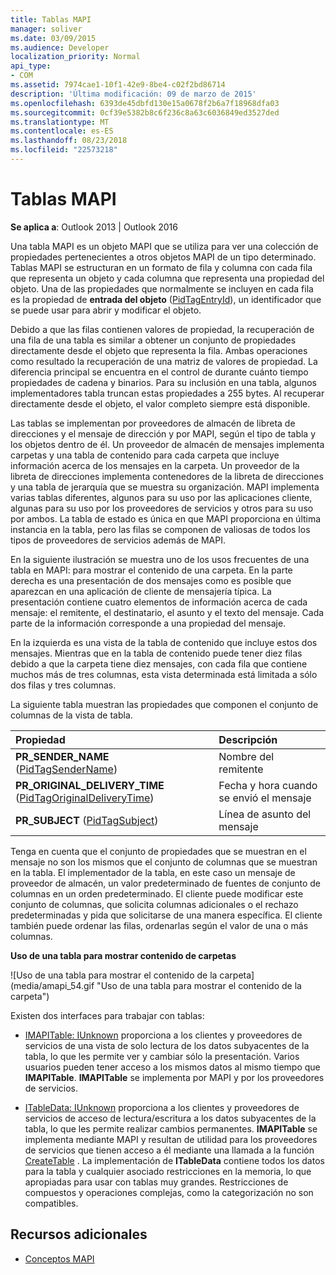 ```yaml
---
title: Tablas MAPI
manager: soliver
ms.date: 03/09/2015
ms.audience: Developer
localization_priority: Normal
api_type:
- COM
ms.assetid: 7974cae1-10f1-42e9-8be4-c02f2bd86714
description: 'Última modificación: 09 de marzo de 2015'
ms.openlocfilehash: 6393de45dbfd130e15a0678f2b6a7f18968dfa03
ms.sourcegitcommit: 0cf39e5382b8c6f236c8a63c6036849ed3527ded
ms.translationtype: MT
ms.contentlocale: es-ES
ms.lasthandoff: 08/23/2018
ms.locfileid: "22573218"
---
```

# <a name="mapi-tables"></a>Tablas MAPI
  
**Se aplica a**: Outlook 2013 | Outlook 2016 
  
Una tabla MAPI es un objeto MAPI que se utiliza para ver una colección de propiedades pertenecientes a otros objetos MAPI de un tipo determinado. Tablas MAPI se estructuran en un formato de fila y columna con cada fila que representa un objeto y cada columna que representa una propiedad del objeto. Una de las propiedades que normalmente se incluyen en cada fila es la propiedad de **entrada del objeto** ([PidTagEntryId](pidtagentryid-canonical-property.md)), un identificador que se puede usar para abrir y modificar el objeto. 
  
Debido a que las filas contienen valores de propiedad, la recuperación de una fila de una tabla es similar a obtener un conjunto de propiedades directamente desde el objeto que representa la fila. Ambas operaciones como resultado la recuperación de una matriz de valores de propiedad. La diferencia principal se encuentra en el control de durante cuánto tiempo propiedades de cadena y binarios. Para su inclusión en una tabla, algunos implementadores tabla truncan estas propiedades a 255 bytes. Al recuperar directamente desde el objeto, el valor completo siempre está disponible.
  
Las tablas se implementan por proveedores de almacén de libreta de direcciones y el mensaje de dirección y por MAPI, según el tipo de tabla y los objetos dentro de él. Un proveedor de almacén de mensajes implementa carpetas y una tabla de contenido para cada carpeta que incluye información acerca de los mensajes en la carpeta. Un proveedor de la libreta de direcciones implementa contenedores de la libreta de direcciones y una tabla de jerarquía que se muestra su organización. MAPI implementa varias tablas diferentes, algunos para su uso por las aplicaciones cliente, algunas para su uso por los proveedores de servicios y otros para su uso por ambos. La tabla de estado es única en que MAPI proporciona en última instancia en la tabla, pero las filas se componen de valiosas de todos los tipos de proveedores de servicios además de MAPI. 
  
En la siguiente ilustración se muestra uno de los usos frecuentes de una tabla en MAPI: para mostrar el contenido de una carpeta. En la parte derecha es una presentación de dos mensajes como es posible que aparezcan en una aplicación de cliente de mensajería típica. La presentación contiene cuatro elementos de información acerca de cada mensaje: el remitente, el destinatario, el asunto y el texto del mensaje. Cada parte de la información corresponde a una propiedad del mensaje.
  
En la izquierda es una vista de la tabla de contenido que incluye estos dos mensajes. Mientras que en la tabla de contenido puede tener diez filas debido a que la carpeta tiene diez mensajes, con cada fila que contiene muchos más de tres columnas, esta vista determinada está limitada a sólo dos filas y tres columnas.
  
La siguiente tabla muestran las propiedades que componen el conjunto de columnas de la vista de tabla.
  
|**Propiedad**|**Descripción**|
|:-----|:-----|
|**PR_SENDER_NAME** ([PidTagSenderName](pidtagsendername-canonical-property.md))  <br/> |Nombre del remitente  <br/> |
|**PR_ORIGINAL_DELIVERY_TIME** ([PidTagOriginalDeliveryTime](pidtagoriginaldeliverytime-canonical-property.md))  <br/> |Fecha y hora cuando se envió el mensaje  <br/> |
|**PR_SUBJECT** ([PidTagSubject](pidtagsubject-canonical-property.md))  <br/> |Línea de asunto del mensaje  <br/> |
   
Tenga en cuenta que el conjunto de propiedades que se muestran en el mensaje no son los mismos que el conjunto de columnas que se muestran en la tabla. El implementador de la tabla, en este caso un mensaje de proveedor de almacén, un valor predeterminado de fuentes de conjunto de columnas en un orden predeterminado. El cliente puede modificar este conjunto de columnas, que solicita columnas adicionales o el rechazo predeterminadas y pida que solicitarse de una manera específica. El cliente también puede ordenar las filas, ordenarlas según el valor de una o más columnas.
  
**Uso de una tabla para mostrar contenido de carpetas**
  
![Uso de una tabla para mostrar el contenido de la carpeta] (media/amapi_54.gif "Uso de una tabla para mostrar el contenido de la carpeta")
  
Existen dos interfaces para trabajar con tablas:
  
- [IMAPITable: IUnknown](imapitableiunknown.md) proporciona a los clientes y proveedores de servicios de una vista de solo lectura de los datos subyacentes de la tabla, lo que les permite ver y cambiar sólo la presentación. Varios usuarios pueden tener acceso a los mismos datos al mismo tiempo que **IMAPITable**. **IMAPITable** se implementa por MAPI y por los proveedores de servicios. 
    
- [ITableData: IUnknown](itabledataiunknown.md) proporciona a los clientes y proveedores de servicios de acceso de lectura/escritura a los datos subyacentes de la tabla, lo que les permite realizar cambios permanentes. **IMAPITable** se implementa mediante MAPI y resultan de utilidad para los proveedores de servicios que tienen acceso a él mediante una llamada a la función [CreateTable](createtable.md) . La implementación de **ITableData** contiene todos los datos para la tabla y cualquier asociado restricciones en la memoria, lo que apropiadas para usar con tablas muy grandes. Restricciones de compuestos y operaciones complejas, como la categorización no son compatibles. 
    
## <a name="see-also"></a>Recursos adicionales

- [Conceptos MAPI](mapi-concepts.md)

